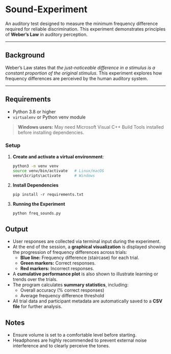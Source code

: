 # Sound-Experiment

An auditory test designed to measure the minimum frequency difference required for reliable discrimination. This experiment demonstrates principles of **Weber’s Law** in auditory perception.

---

## Background

Weber’s Law states that _the just-noticeable difference in a stimulus is a constant proportion of the original stimulus_. This experiment explores how frequency differences are perceived by the human auditory system.

---

## Requirements

- Python 3.8 or higher
- `virtualenv` or Python venv module

> **Windows users:** May need Microsoft Visual C++ Build Tools installed before installing dependencies.

### Setup

1. **Create and activate a virtual environment**:

   ```bash
   python3 -m venv venv
   source venv/bin/activate   # Linux/macOS
   venv\Scripts\activate      # Windows
   ```

2. **Install Dependencies**
   ```
   pip install -r requirements.txt
   ```
3. **Running the Experiment**
   ```
   python freq_sounds.py
   ```

## Output

- User responses are collected via terminal input during the experiment.
- At the end of the session, a **graphical visualization** is displayed showing the progression of frequency differences across trials:
  - **Blue line:** Frequency difference (staircase) for each trial.
  - **Green markers:** Correct responses.
  - **Red markers:** Incorrect responses.
- A **cumulative performance plot** is also shown to illustrate learning or trends over the trials.
- The program calculates **summary statistics**, including:
  - Overall accuracy (% correct responses)
  - Average frequency difference threshold
- All trial data and participant metadata are automatically saved to a **CSV file** for further analysis.

## Notes

- Ensure volume is set to a comfortable level before starting.
- Headphones are highly recommended to prevent external noise interference and to clearly perceive the tones.
